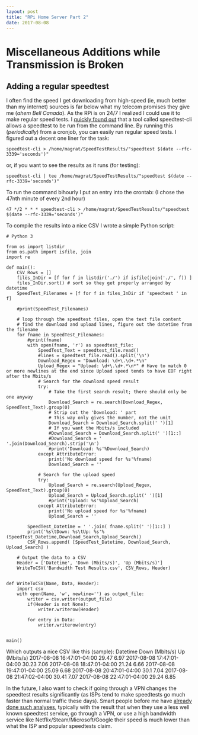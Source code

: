 ```yaml
---
layout: post
title: "RPi Home Server Part 2"
date: 2017-08-08
---
```


# Miscellaneous Additions while Transmission is Broken
## Adding a regular speedtest
I often find the speed I get downloading from high-speed (ie, much better than my internet) sources is far below what my telecom promises they give me (_ahem_ *Bell Canada*). As the RPi is on 24/7 I realized I could use it to make regular speed tests.
I [quickly found out](http://xmodulo.com/check-internet-speed-command-line-linux.html) that a tool called speedtest-cli allows a speedtest to be run from the command line. By running this (*periodically*) from a cronjob, you can easily run regular speed tests. I figured out a decent one liner for the task:

    speedtest-cli > /home/magrat/SpeedTestResults/"speedtest $(date --rfc-3339='seconds')"

or, if you want to see the results as it runs (for testing):

    speedtest-cli | tee /home/magrat/SpeedTestResults/"speedtest $(date --rfc-3339='seconds')"
    
To run the command bihourly I put an entry into the crontab:
(I chose the 47nth minute of every 2nd hour)

    47 */2 * * * speedtest-cli > /home/magrat/SpeedTestResults/"speedtest $(date --rfc-3339='seconds')"

To compile the results into a nice CSV I wrote a simple Python script:

    # Python 3

    from os import listdir
    from os.path import isfile, join
    import re

    def main():
        CSV_Rows = []
        files_InDir = [f for f in listdir('./') if isfile(join('./', f)) ]
        files_InDir.sort() # sort so they get properly arranged by datetime
        SpeedTest_Filenames = [f for f in files_InDir if 'speedtest ' in f]

        #print(SpeedTest_Filenames)
        
        # loop through the speedtest files, open the text file content
        # find the download and upload lines, figure out the datetime from the filename
        for fname in SpeedTest_Filenames:
            #print(fname)
            with open(fname, 'r') as speedtest_file:
                SpeedTest_Text = speedtest_file.read()
                #lines = speedtest_file.read().split('\n')
                Download_Regex = "Download: \d+\.\d+.*\n"
                Upload_Regex = "Upload: \d+\.\d+.*\n*" # Have to match 0 or more newlines at the end since Upload speed tends to have EOF right after the Mbits/s
                # Search for the download speed result
                try:
                    # Take the first search result; there should only be one anyway
                    Download_Search = re.search(Download_Regex, SpeedTest_Text).group(0)
                    # Strip out the 'Download: ' part
                    # This way only gives the number, not the unit
                    Download_Search = Download_Search.split(' ')[1]
                    # If you want the Mbits/s included
                    #Download_Search = Download_Search.split(' ')[1::]
                    #Download_Search = ' '.join(Download_Search).strip('\n')
                    #print('Download: %s'%Download_Search)
                except AttributeError:
                    print('No download speed for %s'%fname)
                    Download_Search = ''

                # Search for the upload speed
                try:
                    Upload_Search = re.search(Upload_Regex, SpeedTest_Text).group(0)
                    Upload_Search = Upload_Search.split(' ')[1]
                    #print('Upload: %s'%Upload_Search)
                except AttributeError:
                    print('No upload speed for %s'%fname)
                    Upload_Search = ''

            SpeedTest_Datetime = ' '.join( fname.split(' ')[1::] )
            print('%s\tDown: %s\tUp: %s'%(SpeedTest_Datetime,Download_Search,Upload_Search))
            CSV_Rows.append( [SpeedTest_Datetime, Download_Search, Upload_Search] )

        # Output the data to a CSV
        Header = ['Datetime', 'Down (Mbits/s)', 'Up (Mbits/s)']
        WriteToCSV('Bandwidth Test Results.csv', CSV_Rows, Header)

            
    def WriteToCSV(Name, Data, Header):
        import csv
        with open(Name, 'w', newline='') as output_file:
            writer = csv.writer(output_file)
            if(Header is not None):
                writer.writerow(Header)

            for entry in Data:
                writer.writerow(entry)

                              
    main()


Which outputs a nice CSV like this (sample):
    Datetime	Down (Mbits/s)	Up (Mbits/s)
    2017-08-08 16:47:01-04:00	29.47	6.97
    2017-08-08 17:47:01-04:00	30.23	7.06
    2017-08-08 18:47:01-04:00	21.24	6.66
    2017-08-08 19:47:01-04:00	25.09	6.68
    2017-08-08 20:47:01-04:00	30.1	7.04
    2017-08-08 21:47:02-04:00	30.41	7.07
    2017-08-08 22:47:01-04:00	29.24	6.85


In the future, I also want to check if going through a VPN changes the speedtest results significantly (as ISPs tend to make speedtests go much faster than normal traffic these days). Smart people before me have [already done such analyses](https://tomrichards.net/2014/04/my-isp-is-cheating-on-speed-tests-too/), typically with the result that when they use a less well known speedtest service, go through a VPN, or use a high bandwidth service like Netflix/Steam/Microsoft/Google their speed is much lower than what the ISP and popular speedtests claim.
